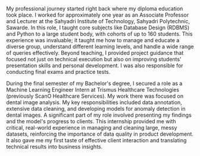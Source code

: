 My professional journey started right back where my diploma education took place. I worked for approximately one year as an Associate Professor and Lecturer at the Sahyadri Institute of Technology, Sahyadri Polytechnic, Sawarde. In this role, I taught core subjects like Database Design (RDBMS) and Python to a large student body, with cohorts of up to 160 students. This experience was invaluable; it taught me how to manage and educate a diverse group, understand different learning levels, and handle a wide range of queries effectively. Beyond teaching, I provided project guidance that focused not just on technical execution but also on improving students' presentation skills and personal development. I was also responsible for conducting final exams and practice tests.

During the final semester of my Bachelor's degree, I secured a role as a Machine Learning Engineer Intern at Trismus Healthcare Technologies (previously ScanO Healthcare Services). My work there was focused on dental image analysis. My key responsibilities included data annotation, extensive data cleaning, and developing models for anomaly detection in dental images. A significant part of my role involved presenting my findings and the model's progress to clients. This internship provided me with critical, real-world experience in managing and cleaning large, messy datasets, reinforcing the importance of data quality in product development. It also gave me my first taste of effective client interaction and translating technical results into business insights.
